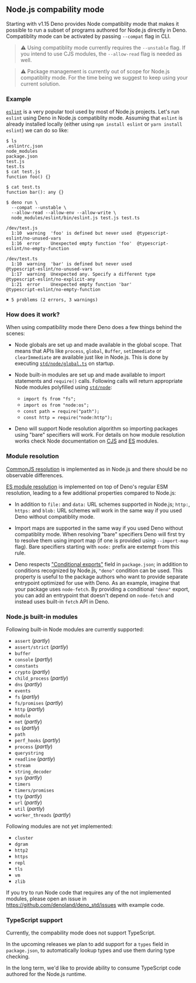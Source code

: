 ## Node.js compability mode

Starting with v1.15 Deno provides Node compatiblity mode that makes it possible
to run a subset of programs authored for Node.js directly in Deno. Compatiblity
mode can be activated by passing `--compat` flag in CLI.

> ⚠️ Using compatiblity mode currently requires the `--unstable` flag. If you
> intend to use CJS modules, the `--allow-read` flag is needed as well.

> ⚠️ Package management is currently out of scope for Node.js compatiblity mode.
> For the time being we suggest to keep using your current solution.

### Example

[`eslint`](https://eslint.org/) is a very popular tool used by most of Node.js
projects. Let's run `eslint` using Deno in Node.js compatiblity mode. Assuming
that `eslint` is already installed locally (either using `npm install eslint` or
`yarn install eslint`) we can do so like:

```
$ ls
.eslintrc.json
node_modules
package.json
test.js
test.ts
$ cat test.js
function foo() {}

$ cat test.ts
function bar(): any {}

$ deno run \
  --compat --unstable \
  --allow-read --allow-env --allow-write \
  node_modules/eslint/bin/eslint.js test.js test.ts

/dev/test.js
  1:10  warning  'foo' is defined but never used  @typescript-eslint/no-unused-vars
  1:16  error    Unexpected empty function 'foo'  @typescript-eslint/no-empty-function

/dev/test.ts
  1:10  warning  'bar' is defined but never used           @typescript-eslint/no-unused-vars
  1:17  warning  Unexpected any. Specify a different type  @typescript-eslint/no-explicit-any
  1:21  error    Unexpected empty function 'bar'           @typescript-eslint/no-empty-function

✖ 5 problems (2 errors, 3 warnings)
```

### How does it work?

When using compatibility mode there Deno does a few things behind the scenes:

- Node globals are set up and made available in the global scope. That means
  that APIs like `process`, `global`, `Buffer`, `setImmediate` or
  `clearImmediate` are available just like in Node.js. This is done by executing
  [`std/node/global.ts`](https://doc.deno.land/https/deno.land/std/node/global.ts)
  on startup.

- Node built-in modules are set up and made available to import statements and
  `require()` calls. Following calls will return appropriate Node modules
  polyfilled using [`std/node`](https://deno.land/std/node/):
  - `import fs from "fs";`
  - `import os from "node:os";`
  - `const path = require("path");`
  - `const http = require("node:http");`

- Deno will support Node resolution algorithm so importing packages using "bare"
  specifiers will work. For details on how module resolution works check Node
  documentation on [CJS](https://nodejs.org/api/modules.html) and
  [ES](https://nodejs.org/api/esm.html) modules.

### Module resolution

[CommonJS resolution](https://nodejs.org/api/modules.html) is implemented as in
Node.js and there should be no observable differences.

[ES module resolution](https://nodejs.org/api/esm.html) is implemented on top of
Deno's regular ESM resolution, leading to a few additional properties compared
to Node.js:

- In addition to `file:` and `data:` URL schemes supported in Node.js; `http:`,
  `https:` and `blob:` URL schemes will work in the same way if you used Deno
  without compatiblity mode.

- Import maps are supported in the same way if you used Deno without
  compatiblity mode. When resolving "bare" specifiers Deno will first try to
  resolve them using import map (if one is provided using `--import-map` flag).
  Bare specifiers starting with `node:` prefix are extempt from this rule.

- Deno respects
  ["Conditional exports"](https://nodejs.org/api/packages.html#conditional-exports)
  field in `package.json`; in addition to conditions recognized by Node.js,
  `"deno"` condition can be used. This property is useful to the package authors
  who want to provide separate entrypoint optimized for use with Deno. As an
  example, imagine that your package uses `node-fetch`. By providing a
  conditional `"deno"` export, you can add an entrypoint that doesn't depend on
  `node-fetch` and instead uses built-in `fetch` API in Deno.

### Node.js built-in modules

Following built-in Node modules are currently supported:

- `assert` (_partly_)
- `assert/strict` (_partly_)
- `buffer`
- `console` (_partly_)
- `constants`
- `crypto` (_partly_)
- `child_process` (_partly_)
- `dns` (_partly_)
- `events`
- `fs` (_partly_)
- `fs/promises` (_partly_)
- `http` (_partly_)
- `module`
- `net` (_partly_)
- `os` (_partly_)
- `path`
- `perf_hooks` (_partly_)
- `process` (_partly_)
- `querystring`
- `readline` (_partly_)
- `stream`
- `string_decoder`
- `sys` (_partly_)
- `timers`
- `timers/promises`
- `tty` (_partly_)
- `url` (_partly_)
- `util` (_partly_)
- `worker_threads` (_partly_)

Following modules are not yet implemented:

- `cluster`
- `dgram`
- `http2`
- `https`
- `repl`
- `tls`
- `vm`
- `zlib`

If you try to run Node code that requires any of the not implemented modules,
please open an issue in https://github.com/denoland/deno_std/issues with example
code.

### TypeScript support

Currently, the compability mode does not support TypeScript.

In the upcoming releases we plan to add support for a `types` field in
`package.json`, to automatically lookup types and use them during type checking.

In the long term, we'd like to provide ability to consume TypeScript code
authored for the Node.js runtime.
